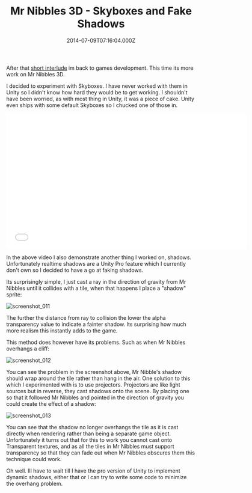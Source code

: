 ﻿---
coverImage: /posts/mr-nibbles-3d-skyboxes-and-fake-shadows/cover.jpg
date: '2014-07-09T07:16:04.000Z'
tags:
  - game
  - mobile
  - nibbles
  - shadows
  - skybox
title: Mr Nibbles 3D - Skyboxes and Fake Shadows
oldUrl: /mr-nibbles-3d/mr-nibbles-3d-skyboxes-and-fake-shadows
---

After that [short interlude](https://www.mikecann.blog/myprojects/unityasteroids/unity-ashteroids-ash-framework-in-unity/) im back to games development. This time its more work on Mr Nibbles 3D.

<!-- more -->

I decided to experiment with Skyboxes. I have never worked with them in Unity so I didn't know how hard they would be to get working. I shouldn't have been worried, as with most thing in Unity, it was a piece of cake. Unity even ships with some default Skyboxes so I chucked one of those in.

<iframe width="640" height="360" src="//www.youtube.com/embed/oHtBht-4xpQ" frameborder="0" allowfullscreen></iframe>

In the above video I also demonstrate another thing I worked on, shadows. Unfortunately realtime shadows are a Unity Pro feature which I currently don't own so I decided to have a go at faking shadows.

Its surprisingly simple, I just cast a ray in the direction of gravity from Mr Nibbles until it collides with a tile, when that happens I place a "shadow" sprite:

![screenshot_011](https://www.mikecann.blog/wp-content/uploads/2014/07/screenshot_011.png)

The further the distance from ray to collision the lower the alpha transparency value to indicate a fainter shadow. Its surprising how much more realism this instantly adds to the game.

This method does however have its problems. Such as when Mr Nibbles overhangs a cliff:

![screenshot_012](https://www.mikecann.blog/wp-content/uploads/2014/07/screenshot_012.png)

You can see the problem in the screenshot above, Mr Nibble's shadow should wrap around the tile rather than hang in the air. One solution to this which I experimented with is to use projectors. Projectors are like light sources but in reverse, they cast shadows onto the scene. By placing one so that it followed Mr Nibbles and pointed in the direction of gravity you could create the effect of a shadow:

![screenshot_013](https://www.mikecann.blog/wp-content/uploads/2014/07/screenshot_013.png)

You can see that the shadow no longer overhangs the tile as it is cast directly when rendering rather than being a separate game object. Unfortunately it turns out that for this to work you cannot cast onto Transparent textures, and as all the tiles in Mr Nibbles must support transparency so that they can fade out when Mr Nibbles obscures them this technique could work.

Oh well. Ill have to wait till I have the pro version of Unity to implement dynamic shadows, either that or I can try to write some code to minimize the overhang problem.
